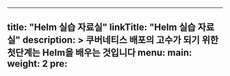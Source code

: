 
---
title: "Helm 실습 자료실"
linkTitle: "Helm 실습 자료실"
description: >
  쿠버네티스 배포의 고수가 되기 위한 첫단계는 Helm을 배우는 것입니다
menu:
  main:
    weight: 2
    pre: <i class='fas fa-book'></i>
---
